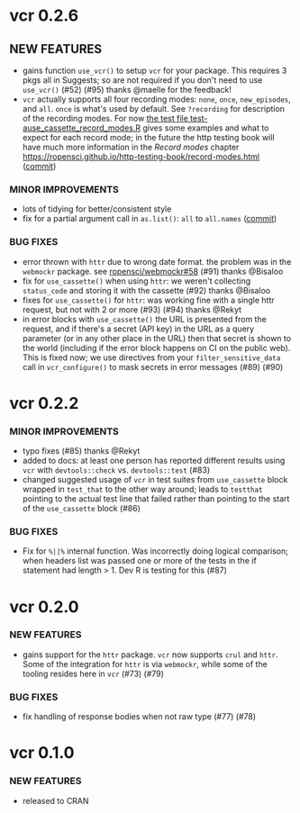 vcr 0.2.6
=========

## NEW FEATURES

* gains function `use_vcr()` to setup `vcr` for your package. This requires 3 pkgs all in Suggests; so are not required if you don't need to use `use_vcr()` (#52) (#95) thanks @maelle for the feedback!
* `vcr` actually supports all four recording modes: `none`, `once`, `new_episodes`, and `all`. `once` is what's used by default. See `?recording` for description of the recording modes. For now [the test file test-ause_cassette_record_modes.R](https://github.com/ropensci/vcr/blob/master/tests/testthat/test-ause_cassette_record_modes.R) gives some examples and what to expect for each record mode; in the future the http testing book will have much more information in the _Record modes_ chapter <https://ropensci.github.io/http-testing-book/record-modes.html> ([commit](https://github.com/ropensci/vcr/commit/04aa5f784b18308d8f62d1b6b0be2f3e140f2a5a))

### MINOR IMPROVEMENTS

* lots of tidying for better/consistent style
* fix for a partial argument call in `as.list()`: `all` to `all.names` ([commit](https://github.com/ropensci/vcr/commit/b20a2d5ffd0f65175dee4d84aa9573f3652df1d2))

### BUG FIXES

* error thrown with `httr` due to wrong date format. the problem was in the `webmockr` package. see [ropensci/webmockr#58](https://github.com/ropensci/webmockr/issues/58) (#91) thanks @Bisaloo
* fix for `use_cassette()` when using `httr`: we weren't collecting `status_code` and storing it with the cassette (#92) thanks @Bisaloo
* fixes for `use_cassette()` for `httr`: was working fine with a single httr request, but not with 2 or more (#93) (#94) thanks @Rekyt
* in error blocks with `use_cassette()` the URL is presented from the request, and if there's a secret (API key) in the URL as a query parameter (or in any other place in the URL) then that secret is shown to the world (including if the error block happens on CI on the public web). This is fixed now; we use directives from your `filter_sensitive_data` call in `vcr_configure()` to mask secrets in error messages (#89) (#90)


vcr 0.2.2
=========

### MINOR IMPROVEMENTS

* typo fixes (#85) thanks @Rekyt
* added to docs: at least one person has reported different results using `vcr` with `devtools::check` vs. `devtools::test` (#83)
* changed suggested usage of `vcr` in test suites from `use_cassette` block wrapped in `test_that` to the other way around; leads to `testthat` pointing to the actual test line that failed rather than pointing to the start of the `use_cassette` block (#86)

### BUG FIXES

* Fix for `%||%` internal function. Was incorrectly doing logical comparison; when headers list was passed one or more of the tests in the if statement had length > 1. Dev R is testing for this (#87)


vcr 0.2.0
=========

### NEW FEATURES

* gains support for the `httr` package. `vcr` now supports `crul` and `httr`. Some of the integration for `httr` is via `webmockr`, while some of the tooling resides here in `vcr`  (#73) (#79)

### BUG FIXES

* fix handling of response bodies when not raw type (#77) (#78)


vcr 0.1.0
=========

### NEW FEATURES

* released to CRAN
